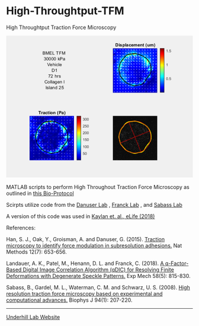 # High-Throughtput-TFM
High Throughtput Traction Force Microscopy

![Alt Text](TFM%20img.png?raw=trueraw=true)

MATLAB scripts to perform High Throughout Traction Force Microscopy as outlined in [this Bio-Protocol](https://bio-protocol.org)

Scirpts utilize code from the
[Danuser Lab](https://github.com/DanuserLab/TFM)
,
[Franck Lab](https://github.com/FranckLab/qDIC)
, and 
[Sabass Lab](https://github.com/CellMicroMechanics/Easy-to-use_TFM_package)

A version of this code was used in [Kaylan et. al., eLife (2018)](https://elifesciences.org/articles/38536)

References:

Han, S. J., Oak, Y., Groisman, A. and Danuser, G. (2015). [Traction microscopy to identify force modulation in subresolution adhesions.](https://www.ncbi.nlm.nih.gov/pubmed/26030446) Nat Methods 12(7): 653-656.

Landauer, A. K., Patel, M., Henann, D. L. and Franck, C. (2018). [A q-Factor-Based Digital Image Correlation Algorithm (qDIC) for Resolving Finite Deformations with Degenerate Speckle Patterns.](https://link.springer.com/article/10.1007/s11340-018-0377-4) Exp Mech 58(5): 815-830.

Sabass, B., Gardel, M. L., Waterman, C. M. and Schwarz, U. S. (2008). [High resolution traction force microscopy based on experimental and computational advances.](https://www.ncbi.nlm.nih.gov/pmc/articles/PMC2134850/) Biophys J 94(1): 207-220.


----------------------
[Underhill Lab Website](http://underhill.bioen.illinois.edu/index.html)

